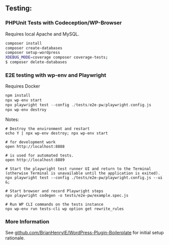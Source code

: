 
## Testing:

### PHPUnit Tests with Codeception/WP-Browser

Requires local Apache and MySQL.

```bash
composer install
composer create-databases
composer setup-wordpress
XDEBUG_MODE=coverage composer coverage-tests; 
$ composer delete-databases
```

### E2E testing with wp-env and Playwright

Requires Docker

```php
npm install
npx wp-env start
npx playwright test --config ./tests/e2e-pw/playwright.config.js
npx wp-env destroy
```

Notes:

```
# Destroy the environment and restart
echo Y | npx wp-env destroy; npx wp-env start

# for development work
open http://localhost:8888

# is used for automated tests.
open http://localhost:8889

# Start the playwright test runner UI and return to the Terminal (otherwise Terminal is unavailable until the application is exited).
npx playwright test --config ./tests/e2e-pw/playwright.config.js --ui &;

# Start browser and record Playwright steps
npx playwright codegen -o tests/e2e-pw/example.spec.js

# Run WP CLI commands on the tests instance
npx wp-env run tests-cli wp option get rewrite_rules
```

### More Information

See [github.com/BrianHenryIE/WordPress-Plugin-Boilerplate](https://github.com/BrianHenryIE/WordPress-Plugin-Boilerplate) for initial setup rationale. 
